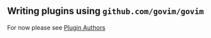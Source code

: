 ## Writing plugins using `github.com/govim/govim`

For now please see [Plugin Authors](https://github.com/govim/govim/wiki/Plugin-authors)
